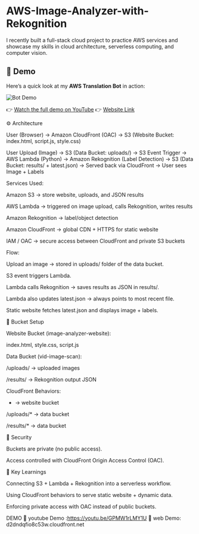 # AWS-Image-Analyzer-with-Rekognition
I recently built a full-stack cloud project to practice AWS services and showcase my skills in cloud architecture, serverless computing, and computer vision.

## 🎥 Demo

Here’s a quick look at my **AWS Translation Bot** in action:  

![Bot Demo](assets/demo.gif)  

👉 [Watch the full demo on YouTube](https://youtu.be/GPMW1rLMY1U)
👉 [Website Link](d2dndqfio8c53w.cloudfront.net)

⚙️ Architecture

User (Browser) 
   → Amazon CloudFront (OAC) 
      → S3 (Website Bucket: index.html, script.js, style.css)

User Upload (Image) 
   → S3 (Data Bucket: uploads/) 
      → S3 Event Trigger 
         → AWS Lambda (Python) 
            → Amazon Rekognition (Label Detection) 
               → S3 (Data Bucket: results/ + latest.json) 
                  → Served back via CloudFront 
                     → User sees Image + Labels

Services Used:

Amazon S3 → store website, uploads, and JSON results

AWS Lambda → triggered on image upload, calls Rekognition, writes results

Amazon Rekognition → label/object detection

Amazon CloudFront → global CDN + HTTPS for static website

IAM / OAC → secure access between CloudFront and private S3 buckets

Flow:

Upload an image → stored in uploads/ folder of the data bucket.

S3 event triggers Lambda.

Lambda calls Rekognition → saves results as JSON in results/.

Lambda also updates latest.json → always points to most recent file.

Static website fetches latest.json and displays image + labels.

📂 Bucket Setup

Website Bucket (image-analyzer-website):

index.html, style.css, script.js

Data Bucket (vid-image-scan):

/uploads/ → uploaded images

/results/ → Rekognition output JSON

CloudFront Behaviors:

* → website bucket

/uploads/* → data bucket

/results/* → data bucket


🔐 Security

Buckets are private (no public access).

Access controlled with CloudFront Origin Access Control (OAC).


🎯 Key Learnings

Connecting S3 + Lambda + Rekognition into a serverless workflow.

Using CloudFront behaviors to serve static website + dynamic data.

Enforcing private access with OAC instead of public buckets.

DEMO
🔗 youtube Demo :https://youtu.be/GPMW1rLMY1U
🔗 web Demo: d2dndqfio8c53w.cloudfront.net
